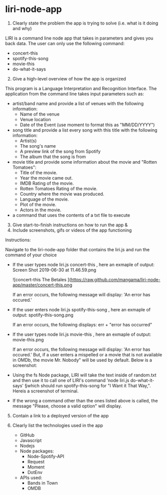 # liri-node-app


1. Clearly state the problem the app is trying to solve (i.e. what is it doing and why)

LIRI is a command line node app that takes in parameters and gives you back data. The user can only use the following command: 
   * concert-this
   * spotify-this-song
   * movie-this
   * do-what-it-says


2. Give a high-level overview of how the app is organized

This program is a Language Interpretation and Recognition Interface. The application from the command line takes input parameters such as:
   * artist/band name and provide a list of venues with the following information:
      - Name of the venue
      - Venue location
      - Date of the Event (use moment to format this as "MM/DD/YYYY")  
   * song title and provide a list every song with this title with the following information:
      - Artist(s)
      - The song's name
      - A preview link of the song from Spotify
      - The album that the song is from
   * movie title and provide some information about the movie and "Rotten Tomatoes":
      - Title of the movie.
      - Year the movie came out.
      - IMDB Rating of the movie.
      - Rotten Tomatoes Rating of the movie.
      - Country where the movie was produced.
      - Language of the movie.
      - Plot of the movie.
      - Actors in the movie.
   * a command that uses the contents of a txt file to execute


3. Give start-to-finish instructions on how to run the app
&
4. Include screenshots, gifs or videos of the app functioning

Instructions:

Navigate to the liri-node-app folder that contains the liri.js and run the command of your choice
   * If the user types node liri.js concert-this <name of artist or band>, here an exmaple of output:
      Screen Shot 2019-06-30 at 11.46.59.png

      ![concert-this The Betales ](https://raw.github.com/mangama/liri-node-app/master/concert-this.png




      If an error occurs, the following message will display: 'An error has occured.'

   * If the user enters node liri.js spotify-this-song <song name here>, here an exmaple of output:
      spotify-this-song.png


      If an error occurs, the following displays: err + "error has occurred"
   * If the user types node liri.js movie-this <movie name here>, here an exmaple of output:
      movie-this.png

      If an error occurs, the following message will display: 'An error has occured.'
      But, if a user enters a mispelled or a movie that is not available in OMDb, the movie Mr. Nobody" will be used by default. Below is a screenshot:
      

   * Using the fs Node package, LIRI will take the text inside of random.txt and then use it to call one of LIRI's command 'node liri.js               do-what-it-says' §which should run spotify-this-song for "I Want it That Way,". Hereis a screenshot of terminal.

   * If the wrong a command other than the ones listed above is called, the message "Please, choose a valid option" will display.


5. Contain a link to a deployed version of the app



6. Clearly list the technologies used in the app

   * GitHub
   * Javascript
   * Nodejs
   * Node packages:
      - Node-Spotify-API
      - Request
      - Moment
      - DotEnv
   * APIs used:
      - Bands in Town
      - OMDB

